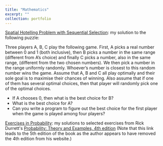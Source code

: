 ```yaml
---
title: "Mathematics"
excerpt: ""
collection: portfolio
---
```



<a href="https://www.cyrusmaz.com/files/hotelling/spatial_sequential_hotelling.pdf">Spatial Hotelling Problem with Sequential Selection</a>: my solution to the following puzzle: 

Three players A, B, C play the following game. First, A picks a real number between 0 and 1 (both inclusive), then B picks a number in the same range (different from A’s choice) and finally C picks a number, also in the same range, (different from the two chosen numbers). We then pick a number in the range uniformly randomly. Whoever’s number is closest to this random number wins the game. Assume that A, B and C all play optimally and their sole goal is to maximise their chances of winning. Also assume that if one of them has several optimal choices, then that player will randomly pick one of the optimal choices.

- If A chooses 0, then what is the best choice for B?
- What is the best choice for A?
- Can you write a program to figure out the best choice for the first player when the game is played among four players?

<a href="https://cyrusmaz.github.io/files/Probability.pdf">Exercises in Probability</a>: my solutions to selected exercises from Rick Durrett's [Probability: Theory and Examples, 4th edition](http://services.math.duke.edu/~rtd/PTE/PTE5_011119.pdf) (Note that this link leads to the 5th edition of the book as the author appears to have removed the 4th edition from his website.)

